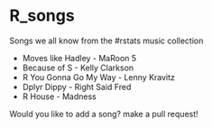 # R_songs

Songs we all know from the #rstats music collection 


- Moves like Hadley - MaRoon 5
- Because of S - Kelly Clarkson
- R You Gonna Go My Way - Lenny Kravitz
- Dplyr Dippy - Right Said Fred
- R House - Madness


Would you like to add a song? make a pull request!

